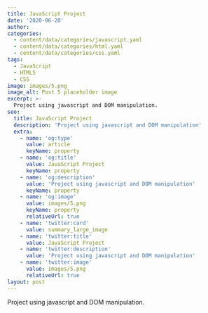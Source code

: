 ```yaml
---
title: JavaScript Project
date: '2020-06-20'
author: 
categories:
  - content/data/categories/javascript.yaml
  - content/data/categories/html.yaml
  - content/data/categories/css.yaml
tags:
  - JavaScript
  - HTML5
  - CSS
image: images/5.png
image_alt: Post 5 placeholder image
excerpt: >-
  Project using javascript and DOM manipulation.
seo:
  title: JavaScript Project
  description: 'Project using javascript and DOM manipulation'
  extra:
    - name: 'og:type'
      value: article
      keyName: property
    - name: 'og:title'
      value: JavaScript Project
      keyName: property
    - name: 'og:description'
      value: 'Project using javascript and DOM manipulation'
      keyName: property
    - name: 'og:image'
      value: images/5.png
      keyName: property
      relativeUrl: true
    - name: 'twitter:card'
      value: summary_large_image
    - name: 'twitter:title'
      value: JavaScript Project
    - name: 'twitter:description'
      value: 'Project using javascript and DOM manipulation'
    - name: 'twitter:image'
      value: images/5.png
      relativeUrl: true
layout: post
---
```


Project using javascript and DOM manipulation.

